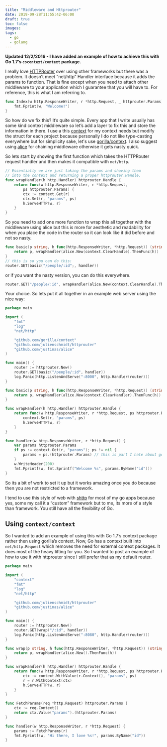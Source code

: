 ```yaml
---
title: "Middleware and Httprouter"
date: 2019-09-28T11:55:42-06:00
draft: true
toc: false
images:
tags:
  - go
  - golang
---
```

**Updated 12/2/2016 - I have added an example of how to achieve this with Go 1.7&rsquo;s `cocontext/context` package.**

I really love [HTTPRouter](https://github.com/julienschmidt/httprouter) over using other frameworks but there
was a problem. It doesn&rsquo;t meet &ldquo;net/http&rdquo; Handler interface because it adds the params to function. That is
fine except when you need to attach other middleware to your application which I guarantee that you will have to.
For reference, this is what I am referring to.

```go
func Index(w http.ResponseWriter, r *http.Request, _ httprouter.Params) {
    fmt.Fprint(w, "Welcome!")
}
```

So how do we fix this? It&rsquo;s quite simple. Every app that I write usually has some kind context middleware
so let&rsquo;s add a layer to fix this and store the information in there. I use a this
[context](https://github.com/apriendeau/context/blob/master/context.go) for my context needs but modify
the struct for each project because personally I do not like  type-casting everywhere but for simplicity sake,
let's use [gorilla/context](https://github.com/gorilla/context). I also suggest using
[alice](https://github.com/justinas/alice) for chaining middleware otherwise it gets nasty quick.

So lets start by showing the first function which takes the HTTPRouter request
handler and then makes it compatible with `net/http`.

```go
// Essentially we are just taking the params and shoving them
// into the context and returning a proper httprouter.Handle.
func wrapHandler(h http.Handler) httprouter.Handle {
	return func(w http.ResponseWriter, r *http.Request,
		ps httprouter.Params) {
		ctx := context.Get(r)
		ctx.Set(r, "params", ps)
		h.ServeHTTP(w, r)
	}
}
```

So you need to add one more function to wrap this all together with the middleware using alice but this is
more for aesthetic and readability for  when you place the code in the router so it can look like
it did before and not so nasty.
```go
func basic(p string, h func(http.ResponseWriter, *http.Request)) (string, httprouter.Handle) {
	return p, wrapHandler(alice.New(context.ClearHandle).ThenFunc(h))
}
// this is so you can do this:
router.GET(basic("/people/:id";, handler))
```

or if you want the nasty version, you can do this everywhere.

```go
router.GET("/people/:id", wrapHandler(alice.New(context.ClearHandle).ThenFunc(handler)))

```

Your choice. So lets put it all together in an example web server using the nice way:
```go
package main

import (
	"fmt"
	"log"
	"net/http"

	"github.com/gorilla/context"
	"github.com/julienschmidt/httprouter"
	"github.com/justinas/alice"
)

func main() {
	router := httprouter.New()
	router.GET(basic("/people/:id", handler))
	log.Panic(http.ListenAndServe(":8000", http.Handler(router)))
}

func basic(p string, h func(http.ResponseWriter, *http.Request)) (string, httprouter.Handle) {
	return p, wrapHandler(alice.New(context.ClearHandler).ThenFunc(h))
}

func wrapHandler(h http.Handler) httprouter.Handle {
	return func(w http.ResponseWriter, r *http.Request, ps httprouter.Params) {
		context.Set(r, "params", ps)
		h.ServeHTTP(w, r)
	}
}

func handler(w http.ResponseWriter, r *http.Request) {
	var params httprouter.Params
	if ps := context.Get(r, "params"); ps != nil {
		params = ps.(httprouter.Params) // this is part I hate about gorilla
	}
	w.WriteHeader(200)
	fmt.Fprintf(w, fmt.Sprintf("Welcome %s", params.ByName("id")))
}
```

So its a bit of work to set it up but it works amazing once you do because then you are not restricted to a framework.

I tend to use this style of web with <a href="https://github.com/apriendeau/shttp">shttp</a> for most of my go apps because yes,
some my call it a &ldquo;custom&rdquo; framework but to me, its more of a style than framework. You still have all the flexibility
of Go.

## Using `context/context`

So I wanted to add an example of using this with Go 1.7&rsquo;s context package rather then using gorilla&rsquo;s context. Now,
Go has a context built into `net/http.Request` which removes the need for external context packages. It does most of
the heavy lifting for you. So I wanted to post an example of how to use it with httprouter since I still prefer that
as my default router.

```go
package main

import (
	"context"
	"fmt"
	"log"
	"net/http"

	"github.com/julienschmidt/httprouter"
	"github.com/justinas/alice"
)

func main() {
	router := httprouter.New()
	router.GET(wrap("/:id", handler))
	log.Panic(http.ListenAndServe(":8080", http.Handler(router)))
}

func wrap(p string, h func(http.ResponseWriter, *http.Request)) (string, httprouter.Handle) {
	return p, wrapHandler(alice.New().ThenFunc(h))
}

func wrapHandler(h http.Handler) httprouter.Handle {
	return func(w http.ResponseWriter, r *http.Request, ps httprouter.Params) {
		ctx := context.WithValue(r.Context(), "params", ps)
		r = r.WithContext(ctx)
		h.ServeHTTP(w, r)
	}
}

func FetchParams(req *http.Request) httprouter.Params {
	ctx := req.Context()
	return ctx.Value("params").(httprouter.Params)
}

func handler(w http.ResponseWriter, r *http.Request) {
	params := FetchParams(r)
	fmt.Fprintf(w, "Hi there, I love %s!", params.ByName("id"))
}
```

